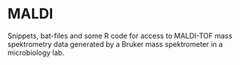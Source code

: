 # MALDI
Snippets, bat-files and some R code for access to MALDI-TOF mass spektrometry data generated by a Bruker mass spektrometer in a microbiology lab.
